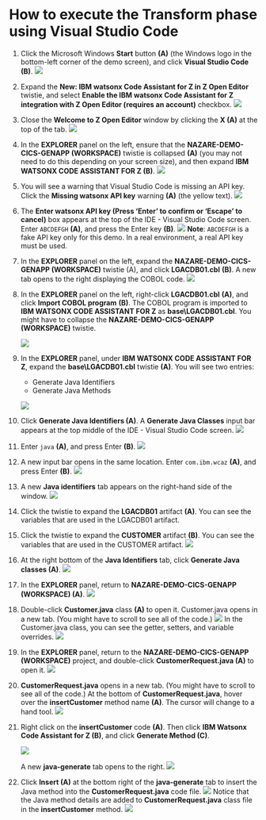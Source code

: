 # How to execute the Transform phase using Visual Studio Code
1. Click the Microsoft Windows **Start** button **(A)** (the Windows logo in the bottom-left corner of the demo screen), and click **Visual Studio Code** **(B)**.
   ![](images/startvsc.png) 

2. Expand the **New: IBM watsonx Code Assistant for Z in Z Open Editor** twistie, and select **Enable the IBM watsonx Code Assistant for Z integration with Z Open Editor (requires an account)** checkbox.
   ![](images/enablewca4zintegration.png)

3. Close the **Welcome to Z Open Editor** window by clicking the **X (A)** at the top of the tab.
   ![](images/closeenable.png)

4. In the **EXPLORER** panel on the left, ensure that the **NAZARE-DEMO-CICS-GENAPP (WORKSPACE)** twistie is collapsed **(A)** (you may not need to do this depending on your screen size), and then expand **IBM WATSONX CODE ASSISTANT FOR Z (B)**.
   ![](images/twisties.png)
5. You will see a warning that Visual Studio Code is missing an API key. Click the **Missing watsonx API key** warning **(A)** (the yellow text).
   ![](images/apiwarning.png)
6. The **Enter watsonx API key (Press ‘Enter’ to confirm or ‘Escape’ to cancel)** box appears at the top of the IDE - Visual Studio Code screen. Enter `ABCDEFGH` **(A)**, and press the Enter key **(B)**.
   ![](images/enterapi.png)
   **Note**: `ABCDEFGH` is a fake API key only for this demo. In a real environment, a real API key must be used.
7. In the **EXPLORER** panel on the left, expand the **NAZARE-DEMO-CICS-GENAPP (WORKSPACE)** twistie (A), and click **LGACDB01.cbl** **(B)**. A new tab opens to the right displaying the COBOL code.
   ![](images/opencobolcode.png)
8. In the **EXPLORER** panel on the left, right-click **LGACDB01.cbl** **(A)**, and click **Import COBOL program** **(B)**.
   The COBOL program is imported to **IBM WATSONX CODE ASSISTANT FOR Z** as **base\LGACDB01.cbl**. You might have to collapse the **NAZARE-DEMO-CICS-GENAPP (WORKSPACE)** twistie.
   
   ![](images/importcobol.png)

9.  In the **EXPLORER** panel, under **IBM WATSONX CODE ASSISTANT FOR Z**, expand the **base\LGACDB01.cbl** twistie **(A)**.
    You will see two entries:
    - Generate Java Identifiers
    - Generate Java Methods
  
    ![](images/expandwca4ztwistie.png)

10. Click **Generate Java Identifiers (A)**. A **Generate Java Classes** input bar appears at the top middle of the IDE - Visual Studio Code screen.
    ![](images/genjavaid.png)
11. Enter `java` **(A)**, and press Enter **(B)**.
    ![](images/enterjava.png)
12. A new input bar opens in the same location. Enter `com.ibm.wcaz` **(A)**, and press Enter **(B)**.
    ![](images/enterjavaclass.png)
13. A new **Java identifiers** tab appears on the right-hand side of the window.
    ![](images/javaid.png)
14. Click the twistie to expand the **LGACDB01** artifact **(A)**. You can see the variables that are used in the LGACDB01 artifact.
15. Click the twistie to expand the **CUSTOMER** artifact **(B)**. You can see the variables that are used in the CUSTOMER artifact.
    ![](images/expandcust.png)
16. At the right bottom of the **Java Identifiers** tab, click **Generate Java classes (A)**.
    ![](images/genjavaclasses.png)
17. In the **EXPLORER** panel, return to **NAZARE-DEMO-CICS-GENAPP (WORKSPACE) (A)**.
    ![](images/nazare-demo.png)
18. Double-click **Customer.java** class **(A)** to open it. Customer.java opens in a new tab. (You might have to scroll to see all of the code.)
    ![](images/customerjava.png)
    In the Customer.java class, you can see the getter, setters, and variable overrides.
    ![](images/customerjava-more.png)
19. In the **EXPLORER** panel, return to the **NAZARE-DEMO-CICS-GENAPP (WORKSPACE)** project, and double-click **CustomerRequest.java (A)** to open it.
    ![](images/customerreqjava.png)
20. **CustomerRequest.java** opens in a new tab. (You might have to scroll to see all of the code.) At the bottom of **CustomerRequest.java**, hover over the **insertCustomer** method name **(A)**. The cursor will change to a hand tool.
    ![](images/insertcust.png)
21. Right click on the **insertCustomer** code **(A)**. Then click **IBM Watsonx Code Assistant for Z (B)**, and click **Generate Method (C)**.
    
    ![](images/genmethod.png)

    A new **java-generate** tab opens to the right.
    ![](images/javagenerate.png)

22. Click **Insert (A)** at the bottom right of the **java-generate** tab to insert the Java method into the **CustomerRequest.java** code file.
    ![](images/insertjavamethod.png)
    Notice that the Java method details are added to **CustomerRequest.java** class file in the **insertCustomer** method.
    ![](images/result.png)
